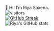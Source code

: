 👋 Hi! I’m Riya Saxena.
<br/>
![visitors](https://visitor-badge.laobi.icu/badge?page_id=29riyasaxena.29riyasaxena)
<br/>
[![GitHub Streak](http://github-readme-streak-stats.herokuapp.com?user=29riyasaxena&theme=radical&hide_border=true&date_format=M%20j%5B%2C%20Y%5D)](https://git.io/streak-stats)
<br/>
![Riya's GitHub stats](https://github-readme-stats.vercel.app/api?username=29riyasaxena&show_icons=true&theme=radical)
<br/>
<!---
29riyasaxena/29riyasaxena is a ✨ special ✨ repository because its `README.md` (this file) appears on your GitHub profile.
You can click the Preview link to take a look at your changes.
--->
